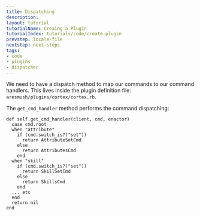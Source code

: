 ```yaml
---
title: Dispatching
description:
layout: tutorial
tutorialName: Creaing a Plugin
tutorialIndex: tutorials/code/create-plugin
prevstep: locale-file
nextstep: next-steps
tags: 
- code
- plugins
- dispatcher
---
```


We need to have a dispatch method to map our commands to our command handlers.  This lives inside the plugin definition file: `aresmush/plugins/cortex/cortex.rb`.

The `get_cmd_handler` method performs the command dispatching:
 
    def self.get_cmd_handler(client, cmd, enactor)
      case cmd.root
      when "attribute"
        if (cmd.switch_is?("set"))
          return AttributeSetCmd
        else
          return AttributesCmd
        end
      when "skill"
        if (cmd.switch_is?("set"))
          return SkillSetCmd
        else
          return SkillsCmd
        end
      ... etc
      end
      return nil
    end